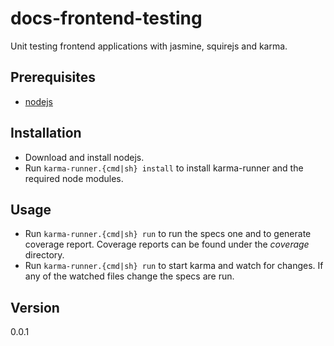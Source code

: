# docs-frontend-testing #

Unit testing frontend applications with jasmine, squirejs and karma.

## Prerequisites ##

* [nodejs](http://nodejs.org/ "download nodejs")

## Installation ##

* Download and install nodejs.
* Run `karma-runner.{cmd|sh} install` to install karma-runner and the required node modules.

## Usage ##

* Run `karma-runner.{cmd|sh} run` to run the specs one and to generate coverage report. Coverage reports can be found under the *coverage* directory.
* Run `karma-runner.{cmd|sh} run` to start karma and watch for changes. If any of the watched files change the specs are run.

## Version ##

0.0.1
